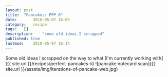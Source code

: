 ```yaml
---
layout: post
title: 	"Pancakes: PPP 0"
date:		2018-05-07 16:05
category:	recipe
tags:	[]
description: 	"some old ideas I scrapped"
published: true
lastmod:	2018-05-07 16:14
---
```


Some old ideas I scrapped on the way to what [I'm currently working with]({{ site.url }}/recipes/perfect-pancakes-ii)
![pancake notecard scan]({{ site.url }}/assets/img/iterations-of-pancake-web.jpg)
